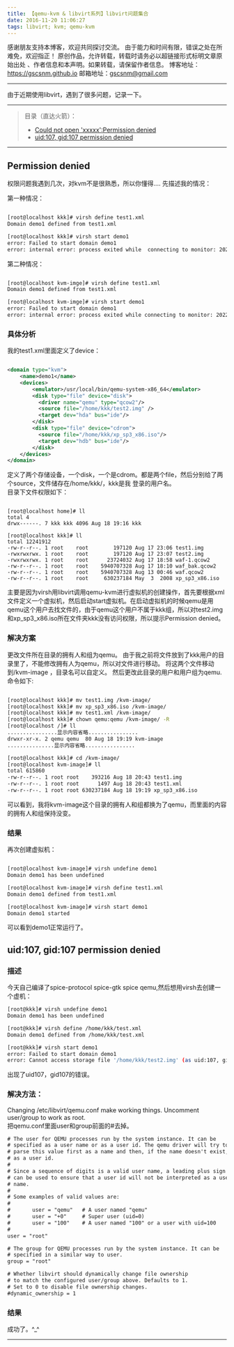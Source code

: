 ```yaml
---
title: 【qemu-kvm & libvirt系列】libvirt问题集合
date: 2016-11-20 11:06:27
tags: libvirt; kvm; qemu-kvm 
---
```


感谢朋友支持本博客，欢迎共同探讨交流。
由于能力和时间有限，错误之处在所难免，欢迎指正！
原创作品，允许转载，转载时请务必以超链接形式标明文章原始出处 、作者信息和本声明。如果转载，请保留作者信息。
博客地址：https://gscsnm.github.io 
邮箱地址：gscsnm@gmail.com

----

由于近期使用libvirt，遇到了很多问题，记录一下。

----

> 目录（直达火箭）：
>
> - [Could not open 'xxxxx':Permission denied](#permission-denied)
> - [uid:107, gid:107 permission denied](#uid:107)
>



----
## Permission denied

<span id ="permission-denied"></span>

权限问题我遇到几次，对kvm不是很熟悉，所以你懂得....
先描述我的情况：  

<!--more-->

第一种情况：

``` bash

[root@localhost kkk]# virsh define test1.xml   
Domain demo1 defined from test1.xml

[root@localhost kkk]# virsh start demo1    
error: Failed to start domain demo1
error: internal error: process exited while  connecting to monitor: 2022-08-18T10:14:48.384715Z qemu-system-x86_64: -drive file=/home/kkk/test2.img,if=none,id=drive-ide0-0-0,format=qcow2: Could not open ‘/home/kkk/test2.img’: Permission denied
```

第二种情况：

``` bash

[root@localhost kvm-imge]# virsh define test1.xml  
Domain demo1 defined from test1.xml

[root@localhost kvm-imge]# virsh start demo1  
error: Failed to start domain demo1
error: internal error: process exited while connecting to monitor: 2022-08-18T11:19:02.791629Z qemu-system-x86_64: -drive file=/home/kkk/xp_sp3_x86.iso,if=none,id=drive-ide0-0-1,readonly=on,format=raw: Could not open '/home/kkk/xp_sp3_x86.iso': Permission denied

```

### 具体分析


我的test1.xml里面定义了device：

```xml

<domain type="kvm"> 
    <name>demo1</name>  
    <devices> 
        <emulator>/usr/local/bin/qemu-system-x86_64</emulator>  
        <disk type="file" device="disk"> 
          <driver name="qemu" type="qcow2"/>  
          <source file="/home/kkk/test2.img" />    
          <target dev="hda" bus="ide"/> 
        </disk>  
        <disk type="file" device="cdrom"> 
          <source file="/home/kkk/xp_sp3_x86.iso"/>  
          <target dev="hdb" bus="ide"/> 
        </disk>  
    </devices> 
</domain>

```

定义了两个存储设备，一个disk，一个是cdrom。都是两个file，然后分别给了两个source，文件储存在/home/kkk/，kkk是我
登录的用户名。  
目录下文件权限如下：

```

[root@localhost home]# ll
total 4
drwx------. 7 kkk kkk 4096 Aug 18 19:16 kkk

[root@localhost kkk]# ll  
total 12241912
-rw-r--r--. 1 root    root        197120 Aug 17 23:06 test1.img
-rwxrwxrwx. 1 root    root        197120 Aug 17 23:07 test2.img
-rwxrwxrwx. 1 root    root      23724032 Aug 17 18:58 waf-1.qcow2
-rw-r--r--. 1 root    root    5940707328 Aug 17 18:10 waf_bak.qcow2
-rw-r--r--. 1 root    root    5940707328 Aug 13 00:46 waf.qcow2
-rw-r--r--. 1 root    root     630237184 May  3  2008 xp_sp3_x86.iso

```

主要是因为virsh用libvirt调用qemu-kvm进行虚拟机的创建操作，首先要根据xml文件定义一个虚拟机，然后启动start虚拟机。在启动虚拟机的时候qemu是用qemu这个用户去找文件的，由于qemu这个用户不属于kkk组，所以对test2.img和xp_sp3_x86.iso所在文件夹kkk没有访问权限，所以提示Permission denied。

### 解决方案


更改文件所在目录的拥有人和组为qemu。
由于我之前将文件放到了kkk用户的目录里了，不能修改拥有人为qemu，所以对文件进行移动。
将这两个文件移动到/kvm-image ，目录名可以自定义。
然后更改此目录的用户和用户组为qemu.   
命令如下:

``` bash

[root@localhost kkk]# mv test1.img /kvm-image/
[root@localhost kkk]# mv xp_sp3_x86.iso /kvm-image/
[root@localhost kkk]# mv test1.xml /kvm-image/
[root@localhost kkk]# chown qemu:qemu /kvm-image/ -R
[root@localhost /]# ll
................显示内容省略................
drwxr-xr-x. 2 qemu qemu  80 Aug 18 19:19 kvm-image
...............显示内容省略................

[root@localhost kkk]# cd /kvm-image/  
[root@localhost kvm-image]# ll  
total 615860  
-rw-r--r--. 1 root root    393216 Aug 18 20:43 test1.img  
-rw-r--r--. 1 root root      1497 Aug 18 20:43 test1.xml  
-rw-r--r--. 1 root root 630237184 Aug 18 19:19 xp_sp3_x86.iso  

```

可以看到，我将kvm-image这个目录的拥有人和组都换为了qemu，而里面的内容的拥有人和组保持没变。

### 结果


再次创建虚拟机：

``` bash

[root@localhost kvm-image]# virsh undefine demo1
Domain demo1 has been undefined

[root@localhost kvm-image]# virsh define test1.xml 
Domain demo1 defined from test1.xml

[root@localhost kvm-image]# virsh start demo1
Domain demo1 started

```

可以看到demo1正常运行了。

##  uid:107, gid:107 permission denied

<span id ="uid:107"></span>

### 描述

今天自己编译了spice-protocol spice-gtk spice qemu,然后想用virsh去创建一个虚机：

``` bash
[root@kkk]# virsh undefine demo1   
Domain demo1 has been undefined

[root@kkk]# virsh define /home/kkk/test.xml 
Domain demo1 defined from /home/kkk/test.xml

[root@kkk]# virsh start demo1
error: Failed to start domain demo1
error: Cannot access storage file '/home/kkk/test2.img' (as uid:107, gid:107): Permission denied

```

出现了uid107，gid107的错误。

### 解决方法：

Changing /etc/libvirt/qemu.conf make working things.
Uncomment user/group to work as root.  
把qemu.conf里面user和group前面的#去掉。

``` xml
# The user for QEMU processes run by the system instance. It can be
# specified as a user name or as a user id. The qemu driver will try to
# parse this value first as a name and then, if the name doesn't exist,
# as a user id.
#
# Since a sequence of digits is a valid user name, a leading plus sign
# can be used to ensure that a user id will not be interpreted as a user
# name.
#
# Some examples of valid values are:
#
#       user = "qemu"   # A user named "qemu"
#       user = "+0"     # Super user (uid=0)
#       user = "100"    # A user named "100" or a user with uid=100
#
user = "root"

# The group for QEMU processes run by the system instance. It can be
# specified in a similar way to user.
group = "root"

# Whether libvirt should dynamically change file ownership
# to match the configured user/group above. Defaults to 1.
# Set to 0 to disable file ownership changes.
#dynamic_ownership = 1
```

### 结果

  成功了。^_^



----
